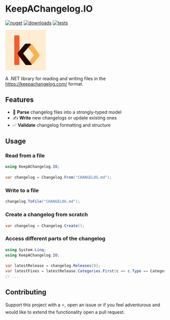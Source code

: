 # KeepAChangelog.IO

[![nuget](https://img.shields.io/nuget/v/KeepAChangelog.IO)](https://www.nuget.org/packages/KeepAChangelog.IO/)
[![downloads](https://img.shields.io/nuget/dt/KeepAChangelog.IO?color=blue)](https://www.nuget.org/packages/KeepAChangelog.IO/)
[![tests](https://github.com/sandrofigo/KeepAChangelog.IO/actions/workflows/test.yml/badge.svg)](https://github.com/sandrofigo/KeepAChangelog.IO/actions/workflows/test.yml)

[![logo](https://github.com/sandrofigo/KeepAChangelog.IO/blob/main/.github/assets/KeepAChangelog.IO.png?raw=true)](https://github.com/sandrofigo/KeepAChangelog.IO)

A .NET library for reading and writing files in the https://keepachangelog.com/ format.

## Features

- 📖 **Parse** changelog files into a strongly-typed model  
- ✍️ **Write** new changelogs or update existing ones  
- ✅ **Validate** changelog formatting and structure

## Usage

### Read from a file

```csharp
using KeepAChangelog.IO;

var changelog = Changelog.From("CHANGELOG.md");
```

### Write to a file
```csharp
changelog.ToFile("CHANGELOG.md");
```

### Create a changelog from scratch

```csharp
var changelog = Changelog.Create();
```

### Access different parts of the changelog

```csharp
using System.Linq;
using KeepAChangelog.IO;

var latestRelease = changelog.Releases[0];
var latestFixes = latestRelease.Categories.First(c => c.Type == CategoryType.Fixed).Entries;
// ...
```

## Contributing

Support this project with a ⭐️, open an issue or if you feel adventurous and would like to extend the functionality open a pull request.
